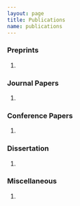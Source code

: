 ```yaml
---
layout: page
title: Publications
name: publications
---
```


### Preprints

1. 

### Journal Papers 

1.

### Conference Papers

1. 



### Dissertation
1. 

### Miscellaneous
1.
